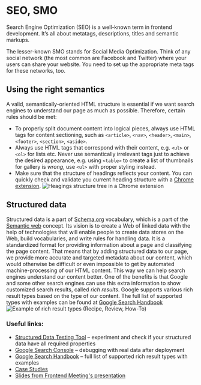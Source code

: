 # SEO, SMO

Search Engine Optimization (SEO) is a well-known term in frontend development. It’s all about metatags, descriptions, titles and semantic markups.

The lesser-known SMO stands for Social Media Optimization. Think of any social network (the most common are Facebook and Twitter) where your users can share your website. You need to set up the appropriate meta tags for these networks, too.

## Using the right semantics

A valid, semantically-oriented HTML structure is essential if we want search engines to understand our page as much as possible. Therefore, certain rules should be met:

- To properly split document content into logical pieces, always use HTML tags for content sectioning, such as `<article>`, `<nav>`, `<header>`, `<main>`, `<footer>`, `<section>`, `<aside>`.
- Always use HTML tags that correspond with their content, e.g. `<ul>` or `<ol>` for lists etc. Never use semantically irrelevant tags just to achieve the desired appearance, e.g. using `<table>` to create a list of thumbnails for gallery is _wrong_, use `<ul>` with proper styling instead.
- Make sure that the structure of headings reflects your content. You can quickly check and validate you current heading structure with a [Chrome extension](https://chrome.google.com/webstore/detail/headingsmap/flbjommegcjonpdmenkdiocclhjacmbi).
  ![Heagings structure tree in a Chrome extension](./images/html-headings-validation.jpg)

## Structured data

Structured data is a part of [Schema.org](https://schema.org) vocabulary, which is a part of the [Semantic web](https://www.w3.org/standards/semanticweb/) concept. Its vision is to create a Web of linked data with the help of technologies that will enable people to create data stores on the Web, build vocabularies, and write rules for handling data.
It is a standardized format for providing information about a page and classifying the page content. That means that by adding structured data to our page, we provide more accurate and targeted metadata about our content, which would otherwise be difficult or even impossible to get by automated machine-processing of our HTML content. This way we can help search engines understand our content better.
One of the benefits is that Google and some other search engines can use this extra information to show customized search results, called _rich results_. Google supports various rich result types based on the type of our content. The full list of supported types with examples can be found at [Google Search Handbook](https://developers.google.com/search/docs/guides/search-gallery)
![Example of rich result types (Recipe, Review, How-To)](./images/rich-results-example.png)

### Useful links:

- [Structured Data Testing Tool](https://search.google.com/structured-data/testing-tool/u/0/) – experiment and check if your structured data have all required properties
- [Google Search Console](https://search.google.com/search-console) – debugging with real data after deployment
- [Google Search Handbook](https://developers.google.com/search/docs/guides/search-gallery) – full list of supported rich result types with examples
- [Case Studies](https://developers.google.com/search/case-studies/overview)
- [Slides from Frontend Meeting's presentation](https://speakerdeck.com/hofik9/enhancing-search-results-with-structured-data)
